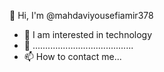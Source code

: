 👋 Hi, I'm @mahdaviyousefiamir378
- 👀 I am interested in technology
- 🌱 ........................................
- 📫 How to contact me...

<!---
mahdaviyousefiamir378/mahdaviyousefiamir378 is a ✨ special ✨ repository because its `README.md` (this file) appears on your GitHub profile.
You can click the Preview link to take a look at your changes.
--->
